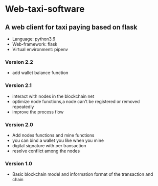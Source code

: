 # Web-taxi-software
## A web client for taxi paying based on flask

- Language: python3.6   
- Web-framework: flask   
- Virtual environment: pipenv   

### Version 2.2
- add wallet balance function

### Version 2.1   
- interact with nodes in the blockchain net   
- optimize node functions,a node can't be registered or removed repeatedly    
- improve the process flow   
   
### Version 2.0   
- Add nodes functions and mine functions   
- you can bind a wallet you like when you mine   
- digital signature with per transaction   
- resolve conflict among the nodes   
   
### Version 1.0   
- Basic blockchain model and information format of the transaction and chain

